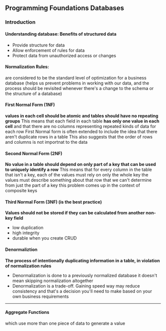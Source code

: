 ## Programming Foundations Databases

### Introduction

#### Understanding database: Benefits of structured data
* Provide structure for data
* Allow enforcement of rules for data
* Protect data from unauthorized access or changes

#### Normalization Rules:
are considered to be the standard level of optimization for a business database (helps us prevent problems in working with our data, and the process should be revisited whenever there's a change to the schema or the structure of a database)

#### First Normal Form (1NF)
__values in each cell should be atomic and tables should have no repeating groups__
This means that each field in each table __has only one value in each cell__ and that there are no columns representing repeated kinds of data for each row
First Normal form is often extended to include the idea that there aren't duplicate rows in a table
This also suggests that the order of rows and columns is not importnat to the data

#### Second Normal Form (2NF)
__No value in a table should depend on only part of a key that can be used to uniquely identify a row__
This means that for every column in the table that isn't a key, each of the values must rely on only the whole key
the values must describe something about that row that we can't determine from just the part of a key
this problem comes up in the context of composite keys

#### Third Normal Form (3NF) (is the best practice)
__Values should not be stored if they can be calculated from another non-key field__
* low duplication
* high integrity
* durable when you create CRUD

#### Denormaliztion
__The process of intentionally duplicating information in a table, in violation of normalization rules__
* Denormalization is done to a previously normalized database
it doesn't mean skipping normalization altogether
* Denormalization is a trade-off. Gaining speed way may reduce consistency
and that's a decision you'll need to make based on your own business requirements

------------------------

#### Aggregate Functions
which use more than one piece of data to generate a value